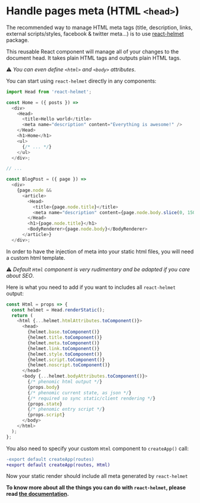 # Handle pages meta (HTML `<head>`)

The recommended way to manage HTML meta tags
(title, description, links, external scripts/styles, facebook & twitter meta...)
is to use [react-helmet](https://github.com/nfl/react-helmet)
package.

This reusable React component will manage all of your changes to the document head.
It takes plain HTML tags and outputs plain HTML tags.

⚠️ _You can even define `<html>` and `<body>` attributes_.

You can start using ``react-helmet`` directly in any components:

```js
import Head from 'react-helmet';

const Home = ({ posts }) =>
  <div>
    <Head>
      <title>Hello world</title>
      <meta name="description" content="Everything is awesome!" />
    </Head>
    <h1>Home</h1>
    <ul>
      {/* ... */}
    </ul>
  </div>;

// ...

const BlogPost = ({ page }) =>
  <div>
    {page.node &&
      <article>
        <Head>
          <title>{page.node.title}</title>
          <meta name="description" content={page.node.body.slice(0, 150)} />
        </Head>
        <h1>{page.node.title}</h1>
        <BodyRenderer>{page.node.body}</BodyRenderer>
      </article>}
  </div>;
```

In order to have the injection of meta into your static html files, you will need
a custom html template.

⚠️ _Default ``Html`` component is very rudimentary and be adapted if you care about SEO_.

Here is what you need to add if you want to includes all
``react-helmet`` output:

```js
const Html = props => {
  const helmet = Head.renderStatic();
  return (
    <html {...helmet.htmlAttributes.toComponent()}>
      <head>
        {helmet.base.toComponent()}
        {helmet.title.toComponent()}
        {helmet.meta.toComponent()}
        {helmet.link.toComponent()}
        {helmet.style.toComponent()}
        {helmet.script.toComponent()}
        {helmet.noscript.toComponent()}
      </head>
      <body {...helmet.bodyAttributes.toComponent()}>
        {/* phenomic html output */}
        {props.body}
        {/* phenomic current state, as json */}
        {/* required so sync static/client rendering */}
        {props.state}
        {/* phenomic entry script */}
        {props.script}
      </body>
    </html>
  );
};
```

You also need to specify your custom ``Html`` component to ``createApp()`` call:

```diff
-export default createApp(routes)
+export default createApp(routes, Html)
```

Now your static render should include all meta generated by ``react-helmet``

**To know more about all the things you can do with ``react-helmet``,
please read [the documentation](https://github.com/nfl/react-helmet#readme).**
